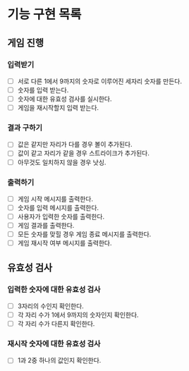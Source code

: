# 기능 구현 목록

## 게임 진행

### 입력받기

- [ ] 서로 다른 1에서 9까지의 숫자로 이루어진 세자리 숫자를 만든다.
- [ ] 숫자를 입력 받는다.
- [ ] 숫자에 대한 유효성 검사를 실시한다.
- [ ] 게임을 재시작할지 입력 받는다.

### 결과 구하기

- [ ] 값은 같지만 자리가 다를 경우 볼이 추가된다.
- [ ] 값이 같고 자리가 같을 경우 스트라이크가 추가된다.
- [ ] 아무것도 일치하지 않을 경우 낫싱.

### 출력하기

- [ ] 게임 시작 메시지를 출력한다.
- [ ] 숫자를 입력 메시지를 출력한다.
- [ ] 사용자가 입력한 숫자를 출력한다.
- [ ] 게임 결과를 출력한다.
- [ ] 모든 숫자를 맞힐 경우 게임 종료 메시지를 출력한다.
- [ ] 게임 재시작 여부 메시지를 출력한다.

## 유효성 검사

### 입력한 숫자에 대한 유효성 검사

- [ ] 3자리의 수인지 확인한다.
- [ ] 각 자리 수가 1에서 9까지의 숫자인지 확인한다.
- [ ] 각 자리 수가 다른지 확인한다.

### 재시작 숫자에 대한 유효성 검사

- [ ] 1과 2중 하나의 값인지 확인한다.
